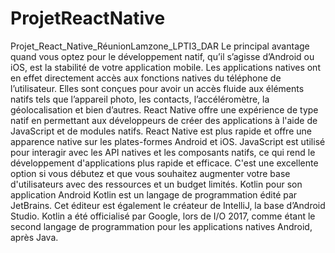 # ProjetReactNative
Projet_React_Native_RéunionLamzone_LPTI3_DAR
Le principal avantage quand vous optez pour le développement natif, qu’il s’agisse d’Android ou iOS, est la stabilité de votre application mobile.
 Les applications natives ont en effet directement accès aux fonctions natives du téléphone de l’utilisateur. 
Elles sont conçues pour avoir un accès fluide aux éléments natifs tels que l’appareil photo, les contacts, l’accéléromètre, la géolocalisation et bien d’autres.
React Native offre une expérience de type natif en permettant aux développeurs de créer des applications à l'aide de JavaScript et de modules natifs.
 React Native est plus rapide et offre une apparence native sur les plates-formes Android et iOS.
 JavaScript est utilisé pour interagir avec les API natives et les composants natifs, ce qui rend le développement d'applications plus rapide et efficace.
 C'est une excellente option si vous débutez et que vous souhaitez augmenter votre base d'utilisateurs avec des ressources et un budget limités.
Kotlin pour son application Android
Kotlin est un langage de programmation édité par JetBrains. Cet éditeur est également le créateur de IntelliJ, la base d’Android Studio.
 Kotlin a été officialisé par Google, lors de I/O 2017, comme étant le second langage de programmation pour les applications natives Android, après Java.
